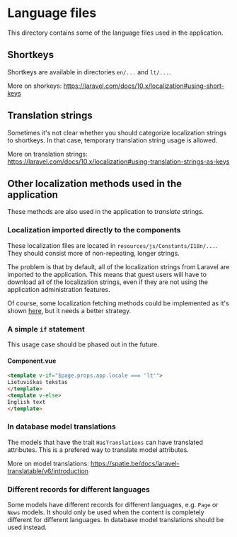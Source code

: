 # Language files

This directory contains some of the language files used in the application.

## Shortkeys

Shortkeys are available in directories `en/...` and `lt/...`.

More on shorkeys: <https://laravel.com/docs/10.x/localization#using-short-keys>

## Translation strings

Sometimes it's not clear whether you should categorize localization strings to shortkeys. In that case,
temporary translation string usage is allowed.

More on translation strings: <https://laravel.com/docs/10.x/localization#using-translation-strings-as-keys>

## Other localization methods used in the application

These methods are also used in the application to *translate* strings.

### Localization imported directly to the components

These localization files are located in `resources/js/Constants/I18n/...`. They should consist more of non-repeating, longer strings.

The problem is that by default, all of the localization strings from Laravel are imported to the application. This means that guest users will have to download all of the localization strings, even if they are not using the application administration features.

Of course, some localization fetching methods could be implemented as it's shown [here](https://github.com/xiCO2k/laravel-vue-i18n#with-vite), but it needs a better strategy.

### A simple `if` statement

This usage case should be phased out in the future.

#### Component.vue

```html
<template v-if="$page.props.app.locale === 'lt'">
Lietuviškas tekstas
</template>
<template v-else>
English text
</template>
```

### In database model translations

The models that have the trait `HasTranslations` can have translated attributes. This is a prefered way to translate model attributes.

More on model translations: <https://spatie.be/docs/laravel-translatable/v6/introduction>

### Different records for different languages

Some models have different records for different languages, e.g.  `Page` or `News` models. It should only be used when the content is completely different for different languages. In database model translations should be used instead.
